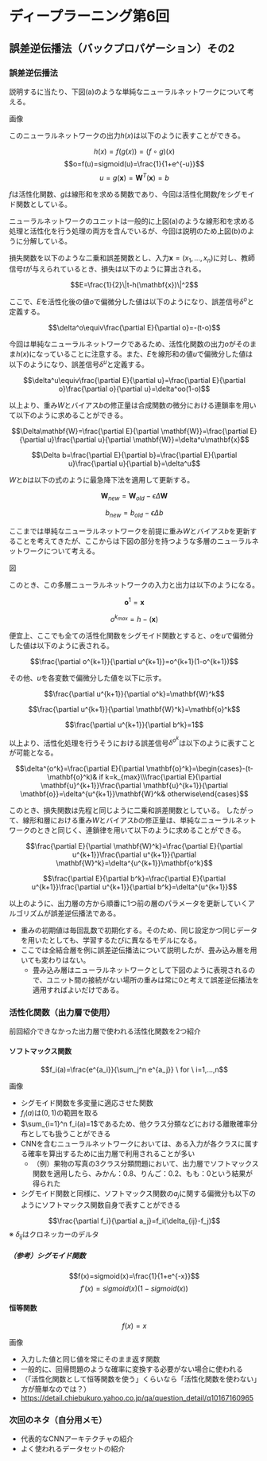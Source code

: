 # ディープラーニング第6回

## 誤差逆伝播法（バックプロパゲーション）その2

### 誤差逆伝播法

説明するに当たり、下図(a)のような単純なニューラルネットワークについて考える。

画像

このニューラルネットワークの出力$h(x)$は以下のように表すことができる。

$$h(x)=f(g(x))=(f \circ g)(x)$$
$$o=f(u)=sigmoid(u)=\frac{1}{1+e^{-u}}$$
$$u=g(\mathbf{x})=\mathbf{W}^T(\mathbf{x})=b$$

$f$は活性化関数、$g$は線形和を求める関数であり、今回は活性化関数$f$をシグモイド関数としている。

ニューラルネットワークのユニットは一般的に上図(a)のような線形和を求める処理と活性化を行う処理の両方を含んでいるが、今回は説明のため上図(b)のように分解している。

損失関数を以下のような二乗和誤差関数とし、入力$\mathbf{x}=(x_1,…,x_n)$に対し、教師信号$t$が与えられているとき、損失は以下のように算出される。

$$E=\frac{1}{2}\|t-h(\mathbf{x})\|^2$$

ここで、$E$を活性化後の値$o$で偏微分した値は以下のようになり、誤差信号$\delta^o$と定義する。

$$\delta^o\equiv\frac{\partial E}{\partial o}=-(t-o)$$

今回は単純なニューラルネットワークであるため、活性化関数の出力$o$がそのまま$h(x)$になっていることに注意する。また、$E$を線形和の値$u$で偏微分した値は以下のようになり、誤差信号$\delta^u$と定義する。

$$\delta^u\equiv\frac{\partial E}{\partial u}=\frac{\partial E}{\partial o}\frac{\partial o}{\partial u}=\delta^oo(1-o)$$

以上より、重み$W$とバイアス$b$の修正量は合成関数の微分における連鎖率を用いて以下のように求めることができる。

$$\Delta\mathbf{W}=\frac{\partial E}{\partial \mathbf{W}}=\frac{\partial E}{\partial u}\frac{\partial u}{\partial \mathbf{W}}=\delta^u\mathbf{x}$$

$$\Delta b=\frac{\partial E}{\partial b}=\frac{\partial E}{\partial u}\frac{\partial u}{\partial b}=\delta^u$$

$W$と$b$は以下の式のように最急降下法を適用して更新する。

$$\mathbf{W}_{new}=\mathbf{W}_{old}-\epsilon\Delta\mathbf{W}$$

$$b_{new}=b_{old}-\epsilon\Delta b$$


ここまでは単純なニューラルネットワークを前提に重み$W$とバイアス$b$を更新することを考えてきたが、ここからは下図の部分を持つような多層のニューラルネットワークについて考える。

図

このとき、この多層ニューラルネットワークの入力と出力は以下のようになる。

$$\mathbf{o}^1=\mathbf{x}$$

$$o^{k_{max}}=h-(\mathbf{x})$$

便宜上、ここでも全ての活性化関数をシグモイド関数とすると、$o$を$u$で偏微分した値は以下のように表される。

$$\frac{\partial o^{k+1}}{\partial u^{k+1}}=o^{k+1}(1-o^{k+1})$$

その他、$u$を各変数で偏微分した値を以下に示す。

$$\frac{\partial u^{k+1}}{\partial o^k}=\mathbf{W}^k$$

$$\frac{\partial u^{k+1}}{\partial \mathbf{W}^k}=\mathbf{o}^k$$

$$\frac{\partial u^{k+1}}{\partial b^k}=1$$

以上より、活性化処理を行うそうにおける誤差信号$\delta^{o^k}$は以下のように表すことが可能となる。

$$\delta^{o^k}=\frac{\partial E}{\partial \mathbf{o}^k}=\begin{cases}-(t-\mathbf{o}^k)& if k=k_{max}\\\frac{\partial E}{\partial \mathbf{u}^{k+1}}\frac{\partial \mathbf{u}^{k+1}}{\partial \mathbf{o}}=\delta^{u^{k+1}}\mathbf{W}^k& otherwise\end{cases}$$

このとき、損失関数は先程と同じように二乗和誤差関数としている。
したがって、線形和層における重み$W$とバイアス$b$の修正量は、単純なニューラルネットワークのときと同じく、連鎖律を用いて以下のように求めることができる。

$$\frac{\partial E}{\partial \mathbf{W}^k}=\frac{\partial E}{\partial u^{k+1}}\frac{\partial u^{k+1}}{\partial \mathbf{W}^k}=\delta^{u^{k+1}}\mathbf{o^k}$$

$$\frac{\partial E}{\partial b^k}=\frac{\partial E}{\partial u^{k+1}}\frac{\partial u^{k+1}}{\partial b^k}=\delta^{u^{k+1}}$$

以上のように、出力層の方から順番に1つ前の層のパラメータを更新していくアルゴリズムが誤差逆伝播法である。

- 重みの初期値は毎回乱数で初期化する。そのため、同じ設定かつ同じデータを用いたとしても、学習するたびに異なるモデルになる。
- ここでは全結合層を例に誤差逆伝播法について説明したが、畳み込み層を用いても変わりはない。
  - 畳み込み層はニューラルネットワークとして下図のように表現されるので、ユニット間の接続がない場所の重みは常に0と考えて誤差逆伝播法を適用すればよいだけである。

### 活性化関数（出力層で使用）

前回紹介できなかった出力層で使われる活性化関数を2つ紹介

#### ソフトマックス関数

$$f_i(a)=\frac{e^{a_i}}{\sum_j^n e^{a_j}} \ for \ i=1,…,n$$

画像

- シグモイド関数を多変量に適応させた関数
- $f_i(a)$は$(0,1)$の範囲を取る
- $\sum_{i=1}^n f_i(a)=1$であるため、他クラス分類などにおける離散確率分布としても扱うことができる
- CNNを含むニューラルネットワークにおいては、ある入力が各クラスに属する確率を算出するために出力層で利用されることが多い
  - （例）果物の写真の3クラス分類問題において、出力層でソフトマックス関数を適用したら、みかん：0.8、りんご：0.2、もも：0という結果が得られた
- シグモイド関数と同様に、ソフトマックス関数の$a_j$に関する偏微分も以下のようにソフトマックス関数自身で表すことができる

$$\frac{\partial f_i}{\partial a_j}=f_i(\delta_{ij}-f_j)$$
※ $\delta_{ij}$はクロネッカーのデルタ

##### （参考）シグモイド関数

$$f(x)=sigmoid(x)=\frac{1}{1+e^{-x}}$$
$$f'(x)=sigmoid(x)(1-sigmoid(x))$$

#### 恒等関数

$$f(x)=x$$

画像

- 入力した値と同じ値を常にそのまま返す関数
- 一般的に、回帰問題のような確率に変換する必要がない場合に使われる
- （「活性化関数として恒等関数を使う」くらいなら「活性化関数を使わない」方が簡単なのでは？）
- https://detail.chiebukuro.yahoo.co.jp/qa/question_detail/q10167160965


### 次回のネタ（自分用メモ）

- 代表的なCNNアーキテクチャの紹介
- よく使われるデータセットの紹介